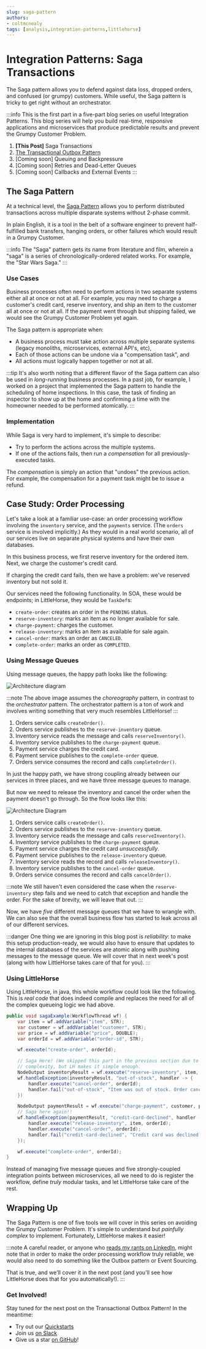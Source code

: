 ```yaml
---
slug: saga-pattern
authors:
- coltmcnealy
tags: [analysis,integration-patterns,littlehorse]
---
```


# Integration Patterns: Saga Transactions

The Saga pattern allows you to defend against data loss, dropped orders, and confused (or grumpy) customers. While useful, the Saga pattern is tricky to get right without an orchestrator.

<!-- truncate -->

:::info
This is the first part in a five-part blog series on useful Integration Patterns. This blog series will help you build real-time, responsive applications and microservices that produce predictable results and prevent the Grumpy Customer Problem.

1. **[This Post]** Saga Transactions
2. [The Transactional Outbox Pattern](./2024-09-30-transactional-outbox.md)
3. [Coming soon] Queuing and Backpressure
4. [Coming soon] Retries and Dead-Letter Queues
5. [Coming soon] Callbacks and External Events
:::

## The Saga Pattern

At a technical level, the [Saga Pattern](https://microservices.io/patterns/data/saga.html) allows you to perform distributed transactions across multiple disparate systems without 2-phase commit.

In plain English, it is a tool in the belt of a software engineer to prevent half-fulfilled bank transfers, hanging orders, or other failures which would result in a Grumpy Customer.

:::info
The "Saga" pattern gets its name from literature and film, wherein a "saga" is a series of chronologically-ordered related works. For example, the "Star Wars Saga."
:::

### Use Cases

Business processes often need to perform actions in two separate systems either all at once or not at all. For example, you may need to charge a customer's credit card, reserve inventory, and ship an item to the customer all at once or not at all. If the payment went through but shipping failed, we would see the Grumpy Customer Problem yet again.

The Saga pattern is appropriate when:
* A business process must take action across multiple separate systems (legacy monoliths, microservices, external API's, etc),
* Each of those actions can be undone via a "compensation task", and
* All actions must logically happen together or not at all.

:::tip
It's also worth noting that a different flavor of the Saga pattern can also be used in _long-running_ business processes. In a past job, for example, I worked on a project that implemented the Saga pattern to handle the scheduling of home inspections. In this case, the task of finding an inspector to show up at the home and confirming a time with the homeowner needed to be performed atomically.
:::

### Implementation

While Saga is very hard to implement, it's simple to describe:

* Try to perform the actions across the multiple systems.
* If one of the actions fails, then run a _compensation_ for all previously-executed tasks.

The _compensation_ is simply an action that "undoes" the previous action. For example, the compensation for a payment task might be to issue a refund.

## Case Study: Order Processing

Let's take a look at a familiar use-case: an order processing workflow involving the `inventory` service, and the `payments` service. (The `orders` service is involved implicitly.) As they would in a real world scenario, all of our services live on separate physical systems and have their own databases.

In this business process, we first reserve inventory for the ordered item. Next, we charge the customer's credit card.

If charging the credit card fails, then we have a problem: we've reserved inventory but not sold it.

Our services need the following functionality. In SOA, these would be endpoints; in LittleHorse, they would be `TaskDef`s:
* `create-order`: creates an order in the `PENDING` status.
* `reserve-inventory`: marks an item as no longer available for sale.
* `charge-payment`: charges the customer.
* `release-inventory`: marks an item as available for sale again.
* `cancel-order`: marks an order as `CANCELED`.
* `complete-order`: marks an order as `COMPLETED`.

### Using Message Queues

Using message queues, the happy path looks like the following:

![Architecture diagram](./2024-09-24-choreography-simple.png)

:::note
The above image assumes the _choreography_ pattern, in contrast to the _orchestrator_ pattern. The orchestrator pattern is a ton of work and involves writing something that very much resembles LittleHorse!
:::

1. Orders service calls `createOrder()`.
2. Orders service publishes to the `reserve-inventory` queue.
3. Inventory service reads the message and calls `reserveInventory()`.
4. Inventory service publishes to the `charge-payment` queue.
5. Payment service charges the credit card.
6. Payment service publishes to the `complete-order` queue.
7. Orders service consumes the record and calls `completeOrder()`.

In just the happy path, we have strong coupling already between our services in three places, and we have three message queues to manage.

But now we need to release the inventory and cancel the order when the payment doesn't go through. So the flow looks like this:

![Architecture Diagram](./2024-09-24-choreography-saga.png)

1. Orders service calls `createOrder()`.
2. Orders service publishes to the `reserve-inventory` queue.
3. Inventory service reads the message and calls `reserveInventory()`.
4. Inventory service publishes to the `charge-payment` queue.
5. Payment service charges the credit card _unsuccessfully_.
6. Payment service publishes to the `release-inventory` queue.
7. Inventory service reads the record and calls `releaseInventory()`.
8. Inventory service publishes to the `cancel-order` queue.
9. Orders service consumes the record and calls `cancelOrder()`.

:::note
We still haven't even considered the case when the `reserve-inventory` step fails and we need to catch that exception and handle the order. For the sake of brevity, we will leave that out.
:::

Now, we have _five_ different message queues that we have to wrangle with. We can also see that the overall business flow has started to leak across all of our different services.

:::danger
One thing we are ignoring in this blog post is _reliability_: to make this setup production-ready, we would also have to ensure that updates to the internal databases of the services are atomic along with pushing messages to the message queue. We will cover that in next week's post (along with how LittleHorse takes care of that for you).
:::

### Using LittleHorse

Using LittleHorse, in java, this whole workflow could look like the following. This is _real code_ that does indeed compile and replaces the need for all of the complex queueing logic we had above.

```java
public void sagaExample(WorkflowThread wf) {
    var item = wf.addVariable("item", STR);
    var customer = wf.addVariable("customer", STR);
    var price = wf.addVariable("price", DOUBLE);
    var orderId = wf.addVariable("order-id", STR);

    wf.execute("create-order", orderId);

    // Saga Here! (We skipped this part in the previous section due to
    // complexity, but LH makes it simple enough.
    NodeOutput inventoryResult = wf.execute("reserve-inventory", item, orderId);
    wf.handleException(inventoryResult, "out-of-stock", handler -> {
        handler.execute("cancel-order", orderId);
        handler.fail("out-of-stock", "Item was out of stock. Order canceled");
    })

    NodeOutput paymentResult = wf.execute("charge-payment", customer, price);
    // Saga here again!!
    wf.handleException(paymentResult, "credit-card-declined", handler -> {
        handler.execute("release-inventory", item, orderId);
        handler.execute("cancel-order", orderId);
        handler.fail("credit-card-declined", "Credit card was declined. Order canceled!");
    });

    wf.execute("complete-order", orderId);
}
```

Instead of managing five message queues and five strongly-coupled integration points between microservices, all we need to do is register the workflow, define _truly_ modular tasks, and let LittleHorse take care of the rest.

## Wrapping Up

The Saga Pattern is one of five tools we will cover in this series on avoiding the Grumpy Customer Problem. It's simple to understand but _painfully complex_ to implement. Fortunately, LittleHorse makes it easier!

:::note
A careful reader, or anyone who [reads my rants on LinkedIn](https://www.linkedin.com/feed/update/urn:li:activity:7244572885179121664/), might note that in order to make the order processing workflow truly reliable, we would also need to do something like the Outbox pattern or Event Sourcing.

That is true, and we'll cover it in the next post (and you'll see how LittleHorse does that for you automatically!).
:::

### Get Involved!

Stay tuned for the next post on the Transactional Outbox Pattern! In the meantime:

* Try out our [Quickstarts](https://littlehorse.dev/docs/developer-guide/install)
* Join us [on Slack](https://launchpass.com/littlehorsecommunity)
* Give us a star [on GitHub](https://github.com/littlehorse-enterprises/littlehorse)!
